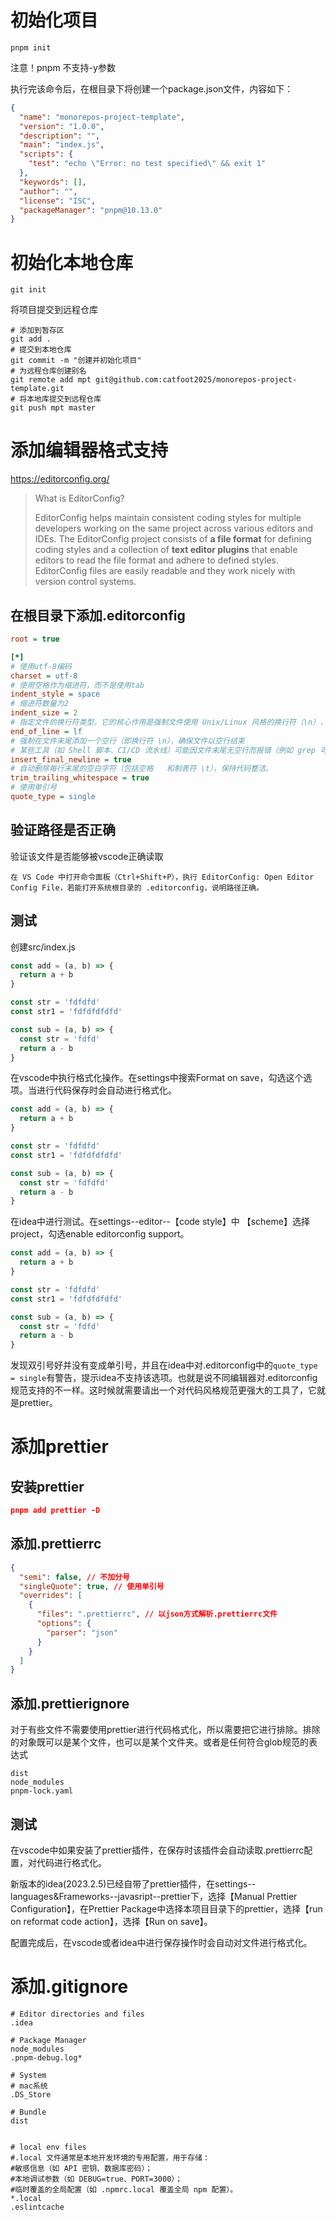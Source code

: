 # 初始化项目

```shell
pnpm init
```

注意！pnpm 不支持-y参数

执行完该命令后，在根目录下将创建一个package.json文件，内容如下：

```json
{
  "name": "monorepos-project-template",
  "version": "1.0.0",
  "description": "",
  "main": "index.js",
  "scripts": {
    "test": "echo \"Error: no test specified\" && exit 1"
  },
  "keywords": [],
  "author": "",
  "license": "ISC",
  "packageManager": "pnpm@10.13.0"
}
```

# 初始化本地仓库

```shell
git init
```

将项目提交到远程仓库

```shell
# 添加到暂存区
git add .
# 提交到本地仓库
git commit -m "创建并初始化项目"
# 为远程仓库创建别名
git remote add mpt git@github.com:catfoot2025/monorepos-project-template.git
# 将本地库提交到远程仓库
git push mpt master
```

# 添加编辑器格式支持

https://editorconfig.org/

> What is EditorConfig?
>
> EditorConfig helps maintain consistent coding styles for multiple developers working on the same project across various editors and IDEs. The EditorConfig project consists of **a file format** for defining coding styles and a collection of **text editor plugins** that enable editors to read the file format and adhere to defined styles. EditorConfig files are easily readable and they work nicely with version control systems.

## 在根目录下添加.editorconfig

```ini
root = true

[*]
# 使用utf-8编码
charset = utf-8
# 使用空格作为缩进符，而不是使用tab
indent_style = space
# 缩进符数量为2
indent_size = 2
# 指定文件的换行符类型。它的核心作用是强制文件使用 ​Unix/Linux 风格的换行符（\n）​，确保代码在不同操作系统间的一致性。
end_of_line = lf
# 强制在文件末尾添加一个空行​（即换行符 \n），确保文件以空行结束
# 某些工具（如 Shell 脚本、CI/CD 流水线）可能因文件末尾无空行而报错（例如 grep 可能漏解析最后一行）。
insert_final_newline = true
# 自动删除每行末尾的空白字符​（包括空格   和制表符 \t），保持代码整洁。
trim_trailing_whitespace = true
# 使用单引号
quote_type = single

```

## 验证路径是否正确

验证该文件是否能够被vscode正确读取

```
在 VS Code 中打开命令面板（Ctrl+Shift+P），执行 EditorConfig: Open Editor Config File，若能打开系统根目录的 .editorconfig，说明路径正确。
```

## 测试

创建src/index.js

```js
const add = (a, b) => {
  return a + b
}

const str = 'fdfdfd'
const str1 = 'fdfdfdfdfd'

const sub = (a, b) => {
  const str = 'fdfd'
  return a - b
}
```

在vscode中执行格式化操作。在settings中搜索Format on save，勾选这个选项。当进行代码保存时会自动进行格式化。

```js
const add = (a, b) => {
  return a + b
}

const str = 'fdfdfd'
const str1 = 'fdfdfdfdfd'

const sub = (a, b) => {
  const str = 'fdfdfd'
  return a - b
}
```

在idea中进行测试。在settings--editor--【code style】中 【scheme】选择project，勾选enable editorconfig support。

```js
const add = (a, b) => {
  return a + b
}

const str = 'fdfdfd'
const str1 = 'fdfdfdfdfd'

const sub = (a, b) => {
  const str = 'fdfd'
  return a - b
}
```

发现双引号好并没有变成单引号，并且在idea中对.editorconfig中的`quote_type = single`有警告，提示idea不支持该选项。也就是说不同编辑器对.editorconfig规范支持的不一样。这时候就需要请出一个对代码风格规范更强大的工具了，它就是prettier。

# 添加prettier

## 安装prettier

```json
pnpm add prettier -D
```

## 添加.prettierrc

```json
{
  "semi": false, // 不加分号
  "singleQuote": true, // 使用单引号
  "overrides": [
    {
      "files": ".prettierrc", // 以json方式解析.prettierrc文件
      "options": {
        "parser": "json"
      }
    }
  ]
}
```

## 添加.prettierignore

对于有些文件不需要使用prettier进行代码格式化，所以需要把它进行排除。排除的对象既可以是某个文件，也可以是某个文件夹。或者是任何符合glob规范的表达式

```
dist
node_modules
pnpm-lock.yaml
```

## 测试

在vscode中如果安装了prettier插件，在保存时该插件会自动读取.prettierrc配置，对代码进行格式化。

新版本的idea(2023.2.5)已经自带了prettier插件，在settings--languages&Frameworks--javasript--prettier下，选择【Manual Prettier Configuration】，在Prettier Package中选择本项目目录下的prettier，选择【run on reformat code action】，选择【Run on save】。

配置完成后，在vscode或者idea中进行保存操作时会自动对文件进行格式化。

# 添加.gitignore

```
# Editor directories and files
.idea

# Package Manager
node_modules
.pnpm-debug.log*

# System
# mac系统
.DS_Store

# Bundle
dist


# local env files
#.local 文件通常是本地开发环境的专用配置，用于存储：
#敏感信息（如 API 密钥、数据库密码）；
#本地调试参数（如 DEBUG=true、PORT=3000）；
#临时覆盖的全局配置（如 .npmrc.local 覆盖全局 npm 配置）。
*.local
.eslintcache

```
